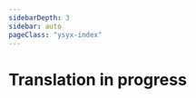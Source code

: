 ```yaml
---
sidebarDepth: 3
sidebar: auto
pageClass: "ysyx-index"
---
```


# Translation in progress

<script>
    window.location.href = "/docs/en/2306/"
</script>

<!-- # 第五期"一生一芯"课程主页

* 课时: 每周六19:00~21:00
  * [B站直播](https://live.bilibili.com/24416626) | [录播链接](https://space.bilibili.com/2107852263/channel/collectiondetail?sid=690279)
* 答疑: 每周日19:00~20:00 (通过预学习答辩后由助教通知) -->
<!-- * [报名流程](about/enroll/student.md) | [报名常见问题](about/enroll/faq.md) -->

<!-- ## 课件和讲义

0. `C` = C语言(程序/模拟器/系统软件) | `R` = RISC-V指令集 | `P` = 处理器设计 | `T` = 工具
   <hr color=#987cb9 size=4 />
   <div align=center>预学习阶段</div>
1. 🎬["一生一芯"概述](https://ysyx.oscc.cc/slides/2205/01.html#/) | 📄[如何科学地提问](prestudy/0.1.md)
1. 🎬[工具是第一生产力——Linux入门教程`T`](https://ysyx.oscc.cc/slides/2205/02.html#/) | 📄[Linux系统安装和基本使用](prestudy/0.2.md)
1. 🎬[计算机系统的状态机模型`C` `R` `P`](https://ysyx.oscc.cc/slides/2205/03.html#/) | 📄[复习C语言](prestudy/0.3.md)
1. 🎬[从C语言到二进制程序`C` `T`](https://ysyx.oscc.cc/slides/2205/04.html#/)
1. 🎬[程序的执行和模拟器`C` `R` `P`](https://ysyx.oscc.cc/slides/2205/05.html#/) | 📄[搭建verilator仿真环境](prestudy/0.4.md) | 📄[数字电路基础实验](prestudy/0.5.md)
1. 🎬[NEMU代码导读`C` `T`](https://ysyx.oscc.cc/slides/2205/06.html#/)| 📄[完成PA1](prestudy/0.6.md)
   <hr color=#987cb9 size=4 />
   <div align=center>B阶段</div>
1. 🎬[RISC-V指令集`C` `R` `P`](https://ysyx.oscc.cc/slides/2205/07.html#/) | 📄[支持RV64IM的NEMU](baseline/1.1.md)
1. 🎬[程序的机器级表示`C` `R`](https://ysyx.oscc.cc/slides/2205/08.html#/)
1. 🎬[RISC-V单周期处理器设计`P`](https://ysyx.oscc.cc/slides/2205/09.html#/) | 📄[用RTL实现最简单的处理器](baseline/1.2.md)
1. 🎬[Abstract Machine裸机运行时环境`C`](https://ysyx.oscc.cc/slides/2205/10.html#/) | 📄[运行时环境和基础设施](baseline/1.3.md)
1. 🎬[ELF文件和链接`C` `R`](https://ysyx.oscc.cc/slides/2205/11.html#/)
1. 🎬[工具和基础设施`T`](https://ysyx.oscc.cc/slides/2205/12.html#/) | 📄[支持RV64IM的单周期NPC](baseline/1.4.md)
1. 🎬[设备和输入输出`C` `R` `P`](https://ysyx.oscc.cc/slides/2205/13.html#/) | 📄[设备和输入输出](baseline/1.5.md)
1. 🎬[调试技巧选讲`T`](https://ysyx.oscc.cc/slides/2205/14.html#/)
   <hr color=#987cb9 size=4 />
   <div align=center>A阶段</div>
1. 🎬[异常处理`C` `R` `P`](https://ysyx.oscc.cc/slides/2205/15.html#/) | 📄[简单的异常处理机制](advanced/2.1.md)
1. 🎬[计算机系统软件栈`C`](https://ysyx.oscc.cc/slides/2205/16.html#/) | 📄[用户程序与系统调用](advanced/2.2.md) | 📄[精彩纷呈的用户程序](advanced/2.3.md)
1. 🎬[总线选讲`P`](https://ysyx.oscc.cc/slides/2205/17.html#/) | 📄[总线](advanced/2.4.md)
1. 🎬[SoC计算机系统`P`](https://ysyx.oscc.cc/slides/2205/18.html#/) | 📄[SoC计算机系统](advanced/2.5.md)
1. 🎬[性能和缓存`P`](https://ysyx.oscc.cc/slides/2205/19.html#/) | 📄[性能计数器](advanced/2.6.md) | 📄[Cache简介](advanced/2.7.md)
1. 🎬[功能单元设计`P`](https://ysyx.oscc.cc/slides/2205/20.html#/) | 📄[乘除法功能单元](advanced/2.8.md)
1. 🎬[流水线处理器`P`](https://ysyx.oscc.cc/slides/2205/21.html#/) | 📄[流水线处理器](advanced/2.9.md)
   <hr color=#987cb9 size=4 />
   <div align=center>S阶段(香山主题邀请报告)</div>
1. 🎬[香山处理器前端`P`](https://www.bilibili.com/video/BV17e4y1c719/)
1. 🎬[香山乱序流水`P`](https://www.bilibili.com/video/BV13b411X7i4/)
1. 🎬[香山乱序访存`P`](https://www.bilibili.com/video/BV1hs4y1V7gV/)
1. 🎬[香山缓存`P`](https://www.bilibili.com/video/BV1Q24y147AX/)
1. 🎬[高性能处理器的性能迭代加速`P` `T`](https://www.bilibili.com/video/BV1rN411K7jn/)
1. 🎬[香山处理器敏捷开发方法与工具`T`](https://www.bilibili.com/video/BV1Mh411g7Vf/)
   <hr color=#987cb9 size=4 />
   <div align=center>课程总结</div>
1. 🎬[课程总结](https://ysyx.oscc.cc/slides/2205/28.html#/)

* 完整的讲义可通过页面右上方导航栏查看
* S阶段讲义内容仍然在🕊


> #### info::页面加载条卡住了？
>
> 跳转页面时, 如果进度条卡住 3 秒以上, 很可能是由于我们推送了网页版本更新.<br>
> 鉴于我们还在频繁更新、修订文档, 近期可能会比较容易遇到跳转卡住的情况.<br>
> 遇到这种情况, 只需要 __`刷新整个页面`__ 即可继续学习咯

## 其他资源

* [提问模板](misc/ask.md)

## 活动记录

* 2022/11/20 - [从软件工程视角看芯片开源与敏捷设计(包云岗)](https://www.bilibili.com/video/BV1Dd4y1474D/)
* 2022/08/28 - [第一届“一生一芯”技术论坛暨第五期启动会](../events/20220828-1st-tech-forum.md)
* 2022/03/12 - [软硬件协同能力在芯片设计中的应用(金越, 胡博涵, 高泽宇)](https://www.bilibili.com/video/BV1334y187zC/) -->

